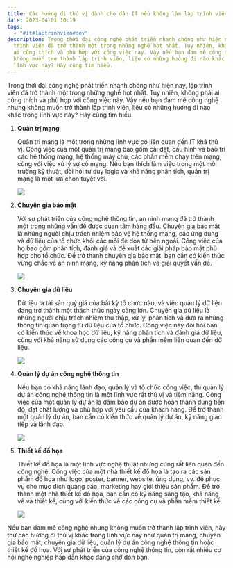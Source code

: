 ```yaml
---
title: Các hướng đi thú vị dành cho dân IT nếu không làm lập trình viên
date: 2023-04-01 10:19
tags:
  - "#it#laptrinhvien#dev"
description: Trong thời đại công nghệ phát triển nhanh chóng như hiện nay, lập
  trình viên đã trở thành một trong những nghề hot nhất. Tuy nhiên, không phải
  ai cũng thích và phù hợp với công việc này. Vậy nếu bạn đam mê công nghệ nhưng
  không muốn trở thành lập trình viên, liệu có những hướng đi nào khác trong
  lĩnh vực này? Hãy cùng tìm hiểu.
---
```

<!--StartFragment-->

Trong thời đại công nghệ phát triển nhanh chóng như hiện nay, lập trình viên đã trở thành một trong những nghề hot nhất. Tuy nhiên, không phải ai cũng thích và phù hợp với công việc này. Vậy nếu bạn đam mê công nghệ nhưng không muốn trở thành lập trình viên, liệu có những hướng đi nào khác trong lĩnh vực này? Hãy cùng tìm hiểu.

<!--EndFragment-->

1. **Quản trị mạng**

   Quản trị mạng là một trong những lĩnh vực có liên quan đến IT khá thú vị. Công việc của một quản trị mạng bao gồm cài đặt, cấu hình và bảo trì các hệ thống mạng, hệ thống máy chủ, các phần mềm chạy trên mạng, cùng với việc xử lý sự cố mạng. Nếu bạn thích làm việc trong một môi trường kỹ thuật, đòi hỏi tư duy logic và khả năng phân tích, quản trị mạng là một lựa chọn tuyệt vời.

   ![](https://bkacad.edu.vn/images/news/olds/hfv1502942062.jpg)
2. **Chuyên gia bảo mật**

   Với sự phát triển của công nghệ thông tin, an ninh mạng đã trở thành một trong những vấn đề được quan tâm hàng đầu. Chuyên gia bảo mật là những người chịu trách nhiệm bảo vệ hệ thống mạng, các ứng dụng và dữ liệu của tổ chức khỏi các mối đe dọa từ bên ngoài. Công việc của họ bao gồm phân tích, đánh giá và đề xuất các giải pháp bảo mật phù hợp cho tổ chức. Để trở thành chuyên gia bảo mật, bạn cần có kiến thức vững chắc về an ninh mạng, kỹ năng phân tích và giải quyết vấn đề.

   ![](https://antoanthongtinhaiphong.gov.vn/wp-content/uploads/2021/10/trangvankhang.jpg)
3. **Chuyên gia dữ liệu**

   Dữ liệu là tài sản quý giá của bất kỳ tổ chức nào, và việc quản lý dữ liệu đang trở thành một thách thức ngày càng lớn. Chuyên gia dữ liệu là những người chịu trách nhiệm thu thập, xử lý, phân tích và đưa ra những thông tin quan trọng từ dữ liệu của tổ chức. Công việc này đòi hỏi bạn có kiến thức về khoa học dữ liệu, kỹ năng phân tích và đánh giá dữ liệu, cùng với khả năng sử dụng các công cụ và phần mềm liên quan đến dữ liệu.

   ![](https://funix.edu.vn/wp-content/uploads/2022/09/Data-analyst-phan-tich-du-lieu-4-1.jpg)
4. **Quản lý dự án công nghệ thông tin**

   Nếu bạn có khả năng lãnh đạo, quản lý và tổ chức công việc, thì quản lý dự án công nghệ thông tin là một lĩnh vực rất thú vị và tiềm năng. Công việc của một quản lý dự án là đảm bảo dự án được hoàn thành đúng tiến độ, đạt chất lượng và phù hợp với yêu cầu của khách hàng. Để trở thành một quản lý dự án, bạn cần có kiến thức về quản lý dự án, kỹ năng giao tiếp và lãnh đạo.

   ![](https://amis.misa.vn/wp-content/uploads/2022/04/quan-ly-du-an-cong-nghe-thong-tin-hieu-qua.jpg)
5. **Thiết kế đồ họa**

   Thiết kế đồ họa là một lĩnh vực nghệ thuật nhưng cũng rất liên quan đến công nghệ. Công việc của một nhà thiết kế đồ họa là tạo ra các sản phẩm đồ họa như logo, poster, banner, website, ứng dụng, vv. để phục vụ cho mục đích quảng cáo, marketing hay giới thiệu sản phẩm. Để trở thành một nhà thiết kế đồ họa, bạn cần có kỹ năng sáng tạo, khả năng vẽ và thiết kế, cùng với kiến thức về các công cụ và phần mềm thiết kế.

   ![](https://caodang.fpt.edu.vn/wp-content/uploads/123-11.jpg)

Nếu bạn đam mê công nghệ nhưng không muốn trở thành lập trình viên, hãy thử các hướng đi thú vị khác trong lĩnh vực này như quản trị mạng, chuyên gia bảo mật, chuyên gia dữ liệu, quản lý dự án công nghệ thông tin hoặc thiết kế đồ họa. Với sự phát triển của công nghệ thông tin, còn rất nhiều cơ hội nghề nghiệp hấp dẫn khác đang chờ đón bạn.